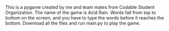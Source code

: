 This is a pygame created by me and team mates from Codable Student Organization.
The name of the game is Acid Rain. Words fall from top to bottom on the screen, and you have to type the words before it reaches the bottom.
Download all the files and run main.py to play the game.
